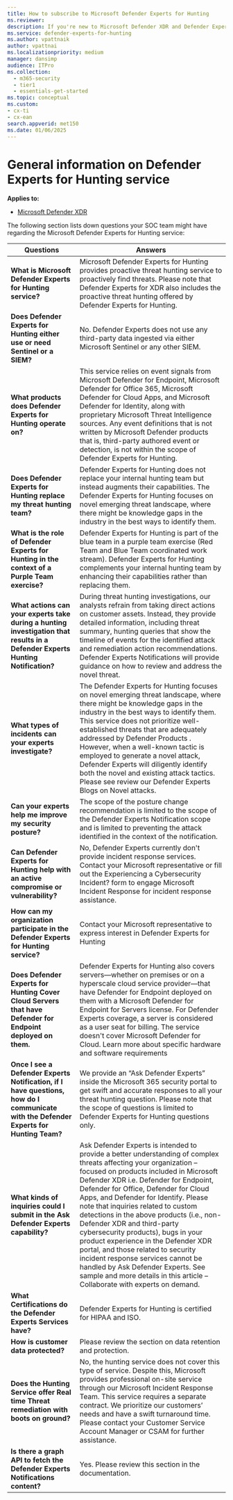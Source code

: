 ```yaml
---
title: How to subscribe to Microsoft Defender Experts for Hunting
ms.reviewer:
description: If you're new to Microsoft Defender XDR and Defender Experts for Hunting, this is how you onboard, receive, and set up Defender experts notifications.
ms.service: defender-experts-for-hunting
ms.author: vpattnaik
author: vpattnai
ms.localizationpriority: medium
manager: dansimp
audience: ITPro
ms.collection:
  - m365-security
  - tier1
  - essentials-get-started
ms.topic: conceptual
ms.custom: 
- cx-ti
- cx-ean
search.appverid: met150
ms.date: 01/06/2025
---
```


# General information on Defender Experts for Hunting service

**Applies to:**

- [Microsoft Defender XDR](microsoft-365-defender.md)

The following section lists down questions your SOC team might have regarding the Microsoft Defender Experts for Hunting service:

| Questions | Answers |
|---------|---------|
| **What is Microsoft Defender Experts for Hunting service?** | Microsoft Defender Experts for Hunting provides proactive threat hunting service to proactively find threats. Please note that Defender Experts for XDR also includes the proactive threat hunting offered by Defender Experts for Hunting.|
|**Does Defender Experts for Hunting either use or need Sentinel or a SIEM?**| No. Defender Experts does not use any third-party data ingested via either Microsoft Sentinel or any other SIEM.|
|**What products does Defender Experts for Hunting operate on?**|This service relies on event signals from Microsoft Defender for Endpoint, Microsoft Defender for Office 365, Microsoft Defender for Cloud Apps, and Microsoft Defender for Identity, along with proprietary Microsoft Threat Intelligence sources. Any event definitions that is not written by Microsoft Defender products that is, third-party authored event or detection, is not within the scope of Defender Experts for Hunting.|
|**Does Defender Experts for Hunting replace my threat hunting team?**|Defender Experts for Hunting does not replace your internal hunting team but instead augments their capabilities. The Defender Experts for Hunting focuses on novel emerging threat landscape, where there might be knowledge gaps in the industry in the best ways to identify them.|
|**What is the role of Defender Experts for Hunting in the context of a Purple Team exercise?**| Defender Experts for Hunting is part of the blue team in a purple team exercise (Red Team and Blue Team coordinated work stream). Defender Experts for Hunting complements your internal hunting team by enhancing their capabilities rather than replacing them.|
|**What actions can your experts take during a hunting investigation that results in a Defender Experts Hunting Notification?**| During threat hunting investigations, our analysts refrain from taking direct actions on customer assets. Instead, they provide detailed information, including threat summary, hunting queries that show the timeline of events for the identified attack and remediation action recommendations. Defender Experts Notifications will provide guidance on how to review and address the novel threat.|
|**What types of incidents can your experts investigate?**|The Defender Experts for Hunting focuses on novel emerging threat landscape, where there might be knowledge gaps in the industry in the best ways to identify them. This service does not prioritize well-established threats that are adequately addressed by Defender Products . However, when a well-known tactic is employed to generate a novel attack, Defender Experts will diligently identify both the novel and existing attack tactics. Please see review our Defender Experts Blogs on Novel attacks.|
|**Can your experts help me improve my security posture?**|The scope of the posture change recommendation is limited to the scope of the Defender Experts Notification scope and is limited to preventing the attack identified in the context of the notification.|
|**Can Defender Experts for Hunting help with an active compromise or vulnerability?**| No, Defender Experts currently don't provide incident response services. Contact your Microsoft representative or fill out the Experiencing a Cybersecurity Incident? form to engage Microsoft Incident Response for incident response assistance.|
|**How can my organization participate in the Defender Experts for Hunting service?**| Contact your Microsoft representative to express interest in Defender Experts for Hunting|
|**Does Defender Experts for Hunting Cover Cloud Servers that have Defender for Endpoint deployed on them.**| Defender Experts for Hunting also covers servers—whether on premises or on a hyperscale cloud service provider—that have Defender for Endpoint deployed on them with a Microsoft Defender for Endpoint for Servers license. For Defender Experts coverage, a server is considered as a user seat for billing. The service doesn't cover Microsoft Defender for Cloud. Learn more about specific hardware and software requirements|
|**Once I see a Defender Experts Notification, if I have questions, how do I communicate with the Defender Experts for Hunting Team?**| We provide an “Ask Defender Experts” inside the Microsoft 365 security portal to get swift and accurate responses to all your threat hunting question. Please note that the scope of questions is limited to Defender Experts for Hunting questions only.|
|**What kinds of inquiries could I submit in the Ask Defender Experts capability?**| Ask Defender Experts is intended to provide a better understanding of complex threats affecting your organization – focused on products included in Microsoft Defender XDR i.e. Defender for Endpoint, Defender for Office, Defender for Cloud Apps, and Defender for Identify. Please note that inquiries related to custom detections in the above products (i.e., non-Defender XDR and third-party cybersecurity products), bugs in your product experience in the Defender XDR portal, and those related to security incident response services cannot be handled by Ask Defender Experts. See sample and more details in this article – Collaborate with experts on demand.|
|**What Certifications do the Defender Experts Services have?**| Defender Experts for Hunting is certified for HIPAA and ISO.|
|**How is customer data protected?**|Please review the section on data retention and protection.|
|**Does the Hunting Service offer Real time Threat remediation with boots on ground?**| No, the hunting service does not cover this type of service. Despite this, Microsoft provides professional on-site service through our Microsoft Incident Response Team. This service requires a separate contract. We prioritize our customers’ needs and have a swift turnaround time. Please contact your Customer Service Account Manager or CSAM for further assistance.|
|**Is there a graph API to fetch the Defender Experts Notifications content?**| Yes. Please review this section in the documentation.|